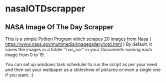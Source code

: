 # nasaIOTDscrapper 
## NASA Image Of The Day Scrapper

This is a simple Python Program which scrapes 20 images from Nasa ( https://www.nasa.gov/multimedia/imagegallery/iotd.html )
By default, it saves the images in a folder "nas_scr" in your Documents naming each image from 0 to 19.

You can set up windows task scheduler to run the script as per your need and then set your wallpaper as a slideshow of pictures or even a single one if you want. :)
